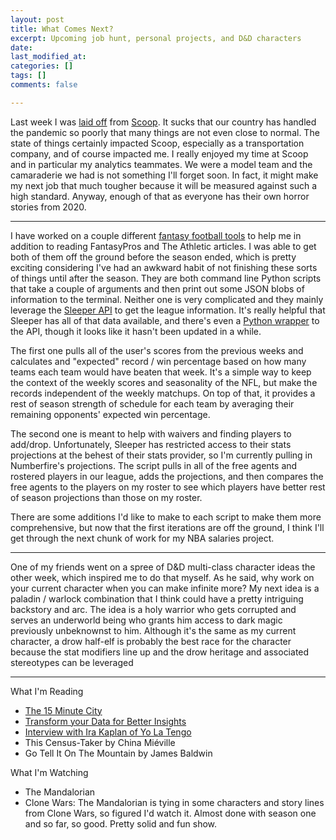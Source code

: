 ```yaml
---
layout: post
title: What Comes Next?
excerpt: Upcoming job hunt, personal projects, and D&D characters
date: 
last_modified_at: 
categories: []
tags: []
comments: false

---
```

Last week I was [laid off](https://twitter.com/wfordh/status/1329887120148852744) from [Scoop](https://www.linkedin.com/feed/update/urn:li:activity:6737089974644158464/). It sucks that our country has handled the pandemic so poorly that many things are not even close to normal. The state of things certainly impacted Scoop, especially as a transportation company, and of course impacted me. I really enjoyed my time at Scoop and in particular my analytics teammates. We were a model team and the camaraderie we had is not something I'll forget soon. In fact, it might make my next job that much tougher because it will be measured against such a high standard. Anyway, enough of that as everyone has their own horror stories from 2020.

***

I have worked on a couple different [fantasy football tools](https://twitter.com/wfordh/status/1331394026357010433) to help me in addition to reading FantasyPros and The Athletic articles. I was able to get both of them off the ground before the season ended, which is pretty exciting considering I've had an awkward habit of not finishing these sorts of things until after the season. They are both command line Python scripts that take a couple of arguments and then print out some JSON blobs of information to the terminal. Neither one is very complicated and they mainly leverage the [Sleeper API](https://docs.sleeper.app/) to get the league information. It's really helpful that Sleeper has all of that data available, and there's even a [Python wrapper](https://pypi.org/project/sleeper-api-wrapper/) to the API, though it looks like it hasn't been updated in a while.

The first one pulls all of the user's scores from the previous weeks and calculates and "expected" record / win percentage based on how many teams each team would have beaten that week. It's a simple way to keep the context of the weekly scores and seasonality of the NFL, but make the records independent of the weekly matchups. On top of that, it provides a rest of season strength of schedule for each team by averaging their remaining opponents' expected win percentage.

The second one is meant to help with waivers and finding players to add/drop. Unfortunately, Sleeper has restricted access to their stats projections at the behest of their stats provider, so I'm currently pulling in Numberfire's projections. The script pulls in all of the free agents and rostered players in our league, adds the projections, and then compares the free agents to the players on my roster to see which players have better rest of season projections than those on my roster.

There are some additions I'd like to make to each script to make them more comprehensive, but now that the first iterations are off the ground, I think I'll get through the next chunk of work for my NBA salaries project.

***

One of my friends went on a spree of D&D multi-class character ideas the other week, which inspired me to do that myself. As he said, why work on your current character when you can make infinite more? My next idea is a paladin / warlock combination that I think could have a pretty intriguing backstory and arc. The idea is a holy warrior who gets corrupted and serves an underworld being who grants him access to dark magic previously unbeknownst to him. Although it's the same as my current character, a drow half-elf is probably the best race for the character because the stat modifiers line up and the drow heritage and associated stereotypes can be leveraged

***

What I'm Reading

* [The 15 Minute City](https://www.bloomberg.com/news/features/2020-11-12/paris-s-15-minute-city-could-be-coming-to-an-urban-area-near-you)
* [Transform your Data for Better Insights](https://visualnoise.substack.com/p/transform-your-data-for-better-insights)
* [Interview with Ira Kaplan of Yo La Tengo](https://toneglow.substack.com/p/0345-ira-kaplan-yo-la-tengo)
* This Census-Taker by China Miéville
* Go Tell It On The Mountain by James Baldwin

What I'm Watching

* The Mandalorian
* Clone Wars: The Mandalorian is tying in some characters and story lines from Clone Wars, so figured I'd watch it. Almost done with season one and so far, so good. Pretty solid and fun show.